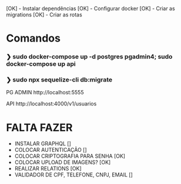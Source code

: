 [OK] - Instalar dependências
[OK] - Configurar docker
[OK] - Criar as migrations
[OK] - Criar as rotas

# Comandos
### ❯ sudo docker-compose up -d postgres pgadmin4; sudo docker-compose up api
### ❯ sudo npx sequelize-cli db:migrate

PG ADMIN
http://localhost:5555

API
http://localhost:4000/v1/usuarios

# FALTA FAZER
- INSTALAR GRAPHQL []
- COLOCAR AUTENTICAÇÃO []
- COLOCAR CRIPTOGRAFIA PARA SENHA [OK]
- COLOCAR UPLOAD DE IMAGENS? [OK]
- REALIZAR RELATIONS [OK]
- VALIDADOR DE CPF, TELEFONE, CNPJ, EMAIL []
